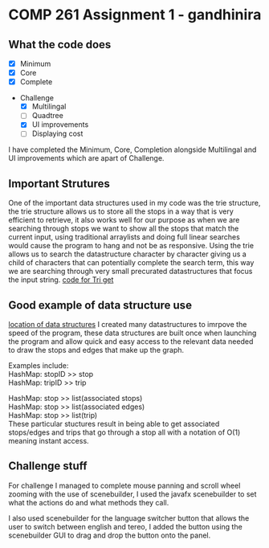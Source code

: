 # COMP 261 Assignment 1 - gandhinira

## What the code does
* [x] Minimum
* [x] Core
* [x] Complete
* Challenge
   * [x] Multilingal
   * [ ] Quadtree
   * [x] UI improvements
   * [ ] Displaying cost

I have completed the Minimum, Core, Completion alongside Multilingal and UI improvements which are apart of Challenge.


## Important Strutures
One of the important data structures used in my code was the trie structure, the trie structure allows us to store all the stops in a way that is very efficient to retrieve, it also works well for our purpose as when we are searching through stops we want to show all the stops that match the current input, using traditional arraylists and doing full linear searches would cause the program to hang and not be as responsive. Using the trie allows us to search the datastructure character by character giving us a child of characters that can potentially complete the search term, this way we are searching through very small precurated datastructures that focus the input string.  [code for Tri get](/src/comp261/assig1/Trie.java#L41-54)

## Good example of data structure use
[location of data structures](/src/comp261/assig1/Graph.java#L10-18)
I created many datastructures to imrpove the speed of the program, these data structures are built once when launching the program and allow quick and easy access to the relevant data needed to draw the stops and edges that make up the graph.

Examples include:
<br>
HashMap: stopID >> stop
<br>
HashMap: tripID >> trip

HashMap: stop >> list(associated stops)
<br>
HashMap: stop >> list(associated edges)
<br>
HashMap: stop >> list(trip)
<br>
These particular stuctures result in being able to get associated stops/edges and trips that go through a stop all with a notation of O(1) meaning instant access.

## Challenge stuff
For challenge I managed to complete mouse panning and scroll wheel zooming with the use of scenebuilder, I used the javafx scenebuilder to set what the actions do and what methods they call.

I also used scenebuilder for the language switcher button that allows the user to switch between english and tereo, I added the button using the scenebuilder GUI to drag and drop the button onto the panel.
